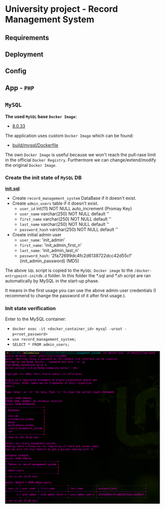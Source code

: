 # University project - Record Management System

## Requirements

## Deployment

## Config

## App - `PHP`

## `MySQL`

**The used `MySQL` base `Docker Image`:**
 - [8.0.33](https://hub.docker.com/layers/library/mysql/8.0.33/images/sha256-13e429971e970ebcb7bc611de52d71a3c444247dc67cf7475a02718f6a5ef559?context=explore)

The application uses custom `Docker Image` which can be found:
 - [build/mysql/Dockerfile](build/mysql/Dockerfile)

The own `Docker Image` is useful because we won't reach the pull-rase limit in the official `Docker Registry`. Furthermore we can change/extend/modify the original `Docker Image`.

### Create the init state of `MySQL` DB

**[init.sql](build/mysql/init.sql)**:
 - Create `record_management_system` DataBase if it doesn't exist.
 - Create `admin_users` table if it doesn't exist.
   - `user_id` int(11) NOT NULL auto_increment (Promay Key)
   - `user_name` varchar(250) NOT NULL default ''       
   - `first_name` varchar(250) NOT NULL default ''
   - `last_name` varchar(250) NOT NULL default ''
   - `password_hash` varchar(250) NOT NULL default ''
 - Create initial admin user
   - `user_name`: 'init_admin'
   - `first_name`: 'init_admin_first_n'
   - `last_name`: 'init_admin_last_n'
   - `password_hash`: '2fa72699dc4fc2d6138722dcc42d55cf' (init_admin_password) (MD5)

The above `SQL` script is copied to the `MySQL Docker image` to the `/docker-entrypoint-initdb.d` folder. In this folder the *.sql and *.sh script are ran automatically by MySQL in the start-up phase.

It means in the first usage you can use the above admin user credentials (I recommend to change the password of it after first usage.).

### Init state verification

Enter to the MySQL container:
 - `docker exec -it <docker_container_id> mysql -uroot -p<root_password>`
 - `use record_management_system;`
 - `SELECT * FROM admin_users;`

![MySQL verification](imgs/mysql_init_verification.png)
